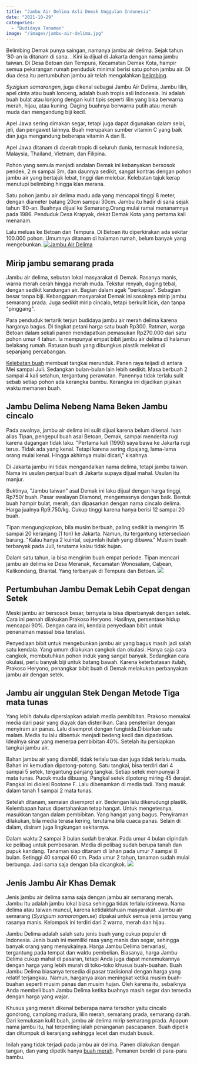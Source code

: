 ```yaml
---
title: "Jambu Air Delima Asli Demak Unggulan Indonesia"
date: "2021-10-29"
categories: 
  - "Budidaya Tanaman"
image: "/images/jambu-air-delima.jpg"
---
```


Belimbing Demak punya saingan, namanya jambu air delima. Sejak tahun ’80-an ia ditanam di sana. . Kini ia dijual di Jakarta dengan nama jambu taiwan. Di Desa Betoan dan Tempura, Kecamatan Demak Kota, hampir semua pekarangan rumah penduduk minimal berisi satu pohon jambu air. Di dua desa itu pertumbuhan jambu air telah mengalahkan [belimbing](http://localhost/mitra/topik/belimbing "belimbing").

_Syzigium samarangen_, juga dikenal sebagai Jambu Air Delima, Jambu lilin, apel cinta atau buah lonceng, adalah buah tropis asli Indonesia. Ini adalah buah bulat atau lonjong dengan kulit tipis seperti lilin yang bisa berwarna merah, hijau, atau kuning. Daging buahnya berwarna putih atau merah muda dan mengandung biji kecil.

Apel Jawa sering dimakan segar, tetapi juga dapat digunakan dalam selai, jeli, dan pengawet lainnya. Buah merupakan sumber vitamin C yang baik dan juga mengandung beberapa vitamin A dan B.

Apel Jawa ditanam di daerah tropis di seluruh dunia, termasuk Indonesia, Malaysia, Thailand, Vietnam, dan Filipina.

Pohon yang semula menjadi andalan Demak ini kebanyakan bersosok pendek, 2 m sampai 3m, dan daunnya sedikit, sangat kontras dengan pohon jambu air yang bertajuk lebat, tinggi dan melebar. Kelebatan tajuk kerap menutupi belimbing hingga kian merana.

Satu pohon jambu air delima madu ada yang mencapai tinggi 8 meter, dengan diameter batang 20cm sampai 30cm. Jambu itu hadir di sana sejak tahun ’80-an. Buahnya dijual ke Semarang.Orang mulai ramai menanamnya pada 1986. Penduduk Desa Krapyak, dekat Demak Kota yang pertama kali menanam.

Lalu meluas ke Betoan dan Tempura. Di Betoan itu diperkirakan ada sekitar 100.000 pohon. Umumnya ditanam di halaman rumah, belum banyak yang mengebunkan. [![Jambu Air Delima](/images/jambu-delima-300x169.jpg)](http://localhost/mitra/wp-content/uploads/2021/10/jambu-delima.jpg)

## Mirip jambu semarang prada

Jambu air delima, sebutan lokal masyarakat di Demak. Rasanya manis, warna merah cerah hingga merah muda. Tekstur renyah, daging tebal, dengan sedikit kandungan air. Bagian dalam agak "berkapas". Sebagian besar tanpa biji. Kebanggaan masyarakat Demak ini sosoknya mirip jambu semarang prada. Juga sedikit mirip cincalo, tetapi berkulit licin, dan tanpa "pinggang".

Para penduduk tertarik terjun budidaya jambu air merah delima karena harganya bagus. Di tingkat petani harga satu buah Rp300. Ratman, warga Betoan dalam sekali panen mendapatkan pemasukan Rp270.000 dari satu pohon umur 4 tahun. Ia mempunyai empat bibit jambu air delima di halaman belakang rumah. Ratusan buah yang dibungkus plastik melekat di sepanjang percabangan.

[Kelebatan buah](http://dinkominfo.demakkab.go.id/berita/detail/jambu-air-di-wilayah-pesisir-merah-delima-dan-citra-andalan-demak) membuat tangkai merunduk. Panen raya teijadi di antara Mei sampai Juli. Sedangkan bulan-bulan lain lebih sedikit. Masa berbuah 2 sampai 4 kali setahun, tergantung perawatan. Panennya tidak terlalu sulit sebab setiap pohon ada kerangka bambu. Kerangka ini dijadikan pijakan waktu memanen buah.

## Jambu Delima Nebeng Nama Beken Jambu cincalo

Pada awalnya, jambu air delima ini sulit dijual karena belum dikenal. Ivan alias Tipan, pengepul buah asal Betoan, Demak, sampai menderita rugi karena dagangan tidak laku. "Pertama kali (1996) saya bawa ke Jakarta rugi terus. Tidak ada yang kenal. Tetapi karena sering dipajang, lama-lama orang mulai kenal. Hingga akhirnya mulai dicari," kisahnya.

Di Jakarta jambu ini tidak mengandalkan nama delima, tetapi jambu taiwan. Nama ini usulan penjual buah di Jakarta supaya dijual mahal. Usulan itu manjur.

Buktinya, "Jambu taiwan" asal Demak ini laku dijual dengan harga tinggi, Rp750/ buah. Pasar swalayan Diamond, mengemasnya dengan baik. Bentuk buah hampir bulat, merah, dan dipasarkan dengan nama cincalo delima. Harga jualnya Rp9.750/kg. Cukup tinggi karena hanya berisi 12 sampai 20 buah.

Tipan mengungkapkan, bila musim berbuah, paling sedikit ia mengirim 15 sampai 20 keranjang (1 ton) ke Jakarta. Namun, itu tergantung ketersediaan barang. "Kalau hanya 2 kuintal, sejumlah itulah yang dibawa." Musim buah terbanyak pada Juli, terutama kalau tidak hujan.

Dalam satu tahun, ia bisa mengirim buah empat periode. Tipan mencari jambu air delima ke Desa Meranak, Kecamatan Wonosalam, Cabean, Kalikondang, Brantal. Yang terbanyak di Tempura dan Betoan. [![](/images/delima-300x169.jpg)](http://localhost/mitra/wp-content/uploads/2021/10/delima.jpg)

## Pertumbuhan Jambu Demak Lebih Cepat dengan Setek

Meski jambu air bersosok besar, ternyata ia bisa diperbanyak dengan setek. Cara ini pernah dilakukan Prakoso Heryono. Hasilnya, persentase hidup mencapai 90%. Dengan cara ini, kendala penyediaan bibit untuk penanaman massal bisa teratasi.

Penyediaan bibit untuk mengebunkan jambu air yang bagus masih jadi salah satu kendala. Yang umum dilakukan cangkok dan okulasi. Hanya saja cara cangkok, membutuhkan pohon induk yang sangat banyak. Sedangkan cara okulasi, perlu banyak biji untuk batang bawah. Karena keterbatasan itulah, Prakoso Heryono, penangkar bibit buah di Demak melakukan perbanyakan jambu air dengan setek.

## Jambu air unggulan Stek Dengan Metode Tiga mata tunas

Yang lebih dahulu dipersiapkan adalah media pembibitan. Prakoso memakai media dari pasir yang diayak dan disterilkan. Cara pensterilan dengan menyiram air panas. Lalu disemprot dengan fungisida.Dibiarkan satu malam. Media itu lalu dibentuk menjadi bedeng kecil dan dipadatkan. Idealnya sinar yang menerpa pembibitan 40%. Setelah itu persiapkan tangkai jambu air.

Bahan jambu air yang diambil, tidak terlalu tua dan juga tidak terlalu muda. Bahan ini kemudian dipotong-potong. Satu tangkai, bisa terdiri dari 4 sampai 5 setek, tergantung panjang tangkai. Setiap setek mempunyai 3 mata tunas. Pucuk muda dibuang. Pangkal setek dipotong miring 45 derajat. Pangkal ini diolesi Rootone F. Lalu dibenamkan di media tadi. Yang masuk dalam tanah 1 sampai 2 mata tunas.

Setelah ditanam, semaian disemprot air. Bedengan lalu dikerudungi plastik. Kelembapan harus dipertahankan tetap hangat. Untuk mengetesnya, masukkan tangan dalam pembibitan. Yang hangat yang bagus. Penyiraman dilakukan, bila media terasa kering, terutama bila cuaca panas. Selain di dalam, disiram juga lingkungan sekitarnya.

Dalam waktu 2 sampai 3 bulan sudah berakar. Pada umur 4 bulan dipindah ke polibag untuk pembesaran. Media di polibag sudah berupa tanah dan pupuk kandang. Tanaman siap ditanam di lahan pada umur 7 sampai 8 bulan. Setinggi 40 sampai 60 cm. Pada umur 2 tahun, tanaman sudah mulai berbunga. Jadi sama saja dengan bila dicangkok. [![](/images/jambu-air-300x169.jpg)](http://localhost/mitra/wp-content/uploads/2021/10/jambu-air.jpg)

## Jenis Jambu Air Khas Demak

Jenis jambu air delima sama saja dengan jambu air semarang merah. Jambu Itu adalah jambu lokal biasa sehingga tidak terlalu istimewa. Nama delima atau taiwan muncul, karena ketidaktahuan masyarakat. Jambu air semarang (_Syzigium samarangen.se_) dipakai untuk semua jenis jambu yang rasanya manis. Kelompok ini terdiri dari 2 warna, merah dan hijau.

Jambu Delima adalah salah satu jenis buah yang cukup populer di Indonesia. Jenis buah ini memiliki rasa yang manis dan segar, sehingga banyak orang yang menyukainya. Harga Jambu Delima bervariasi, tergantung pada tempat dan waktu pembelian. Biasanya, harga Jambu Delima cukup mahal di pasaran, tetapi Anda juga dapat menemukannya dengan harga yang lebih murah di toko-toko khusus buah-buahan. Buah Jambu Delima biasanya tersedia di pasar tradisional dengan harga yang relatif terjangkau. Namun, harganya akan meningkat ketika musim buah-buahan seperti musim panas dan musim hujan. Oleh karena itu, sebaiknya Anda membeli buah Jambu Delima ketika buahnya masih segar dan tersedia dengan harga yang wajar.

Khusus yang merah dikenal beberapa nama tersohor yaitu cincalo gondrong, camplong madura, lilin merah, semarang prada, semarang darah. Dari kemulusan kulit buah, jambu air delima mirip semarang prada. Apapun nama jambu itu, hal terpenting ialah penanganan pascapanen. Buah dipetik dan ditumpuk di keranjang sehingga lecet dan mudah busuk.

Inilah yang tidak terjadi pada jambu air delima. Panen dilakukan dengan tangan, dan yang dipetik hanya [buah merah](http://localhost/mitra/topik/buah-merah "buah merah"). Pemanen berdiri di para-para bambu.

